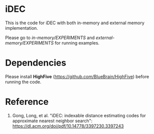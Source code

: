 # iDEC
This is the code for iDEC with both in-memory and external memory implementation.

Please go to *in-memory/EXPERIMENTS* and *external-memory/EXPERIMENTS* for running examples.

# Dependencies
Please install **HighFive** (https://github.com/BlueBrain/HighFive) before running the code.

# Reference
1. Gong, Long, et al. "iDEC: indexable distance estimating codes for approximate nearest neighbor search": https://dl.acm.org/doi/pdf/10.14778/3397230.3397243
